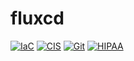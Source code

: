 # fluxcd

[![IaC](https://app.soluble.cloud/api/v1/public/badges/fcf7dbb4-69a8-4d7e-9c4b-14fe5d3679c4.svg?orgId=561911742905)](https://app.soluble.cloud/repos/details/github.com/mollypi/fluxcd?orgId=561911742905)  [![CIS](https://app.soluble.cloud/api/v1/public/badges/ba4079e7-a6af-44ad-9a44-54d5b95691bd.svg?orgId=561911742905)](https://app.soluble.cloud/repos/details/github.com/mollypi/fluxcd?orgId=561911742905)  [![Git](https://app.soluble.cloud/api/v1/public/badges/a7d54759-bdb0-4ea1-859d-3e35a225a69d.svg?orgId=561911742905)](https://app.soluble.cloud/repos/details/github.com/mollypi/fluxcd?orgId=561911742905)  [![HIPAA](https://app.soluble.cloud/api/v1/public/badges/de168af4-3780-4c92-8581-5f23aadcb879.svg?orgId=561911742905)](https://app.soluble.cloud/repos/details/github.com/mollypi/fluxcd?orgId=561911742905)  

